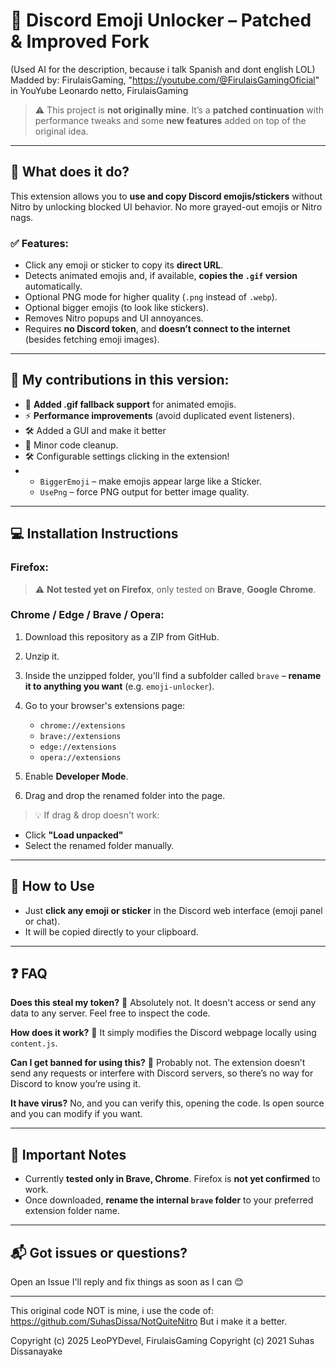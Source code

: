 # 💬 Discord Emoji Unlocker – **Patched & Improved Fork**
(Used AI for the description, because i talk Spanish and dont english LOL)
Madded by: FirulaisGaming, "https://youtube.com/@FirulaisGamingOficial" in YouYube
Leonardo netto, FirulaisGaming

> ⚠️ This project is **not originally mine**. It’s a **patched continuation** with performance tweaks and some **new features** added on top of the original idea.

---

## 🚀 What does it do?

This extension allows you to **use and copy Discord emojis/stickers** without Nitro by unlocking blocked UI behavior. No more grayed-out emojis or Nitro nags.

### ✅ Features:

* Click any emoji or sticker to copy its **direct URL**.
* Detects animated emojis and, if available, **copies the `.gif` version** automatically.
* Optional PNG mode for higher quality (`.png` instead of `.webp`).
* Optional bigger emojis (to look like stickers).
* Removes Nitro popups and UI annoyances.
* Requires **no Discord token**, and **doesn’t connect to the internet** (besides fetching emoji images).

---

## 🔧 My contributions in this version:

* 🔄 **Added .gif fallback support** for animated emojis.
* ⚡ **Performance improvements** (avoid duplicated event listeners).
* 🛠️ Added a GUI and make it better
* 🧼 Minor code cleanup.
* 🛠️ Configurable settings clicking in the extension!
* 
  * `BiggerEmoji` – make emojis appear large like a Sticker.
  * `UsePng` – force PNG output for better image quality.

---

## 💻 Installation Instructions

### Firefox:

> ⚠️ **Not tested yet on Firefox**, only tested on **Brave**, **Google Chrome**.

### Chrome / Edge / Brave / Opera:

1. Download this repository as a ZIP from GitHub.
2. Unzip it.
3. Inside the unzipped folder, you'll find a subfolder called `brave` – **rename it to anything you want** (e.g. `emoji-unlocker`).
4. Go to your browser's extensions page:

   * `chrome://extensions`
   * `brave://extensions`
   * `edge://extensions`
   * `opera://extensions`
5. Enable **Developer Mode**.
6. Drag and drop the renamed folder into the page.

> 💡 If drag & drop doesn't work:

* Click **"Load unpacked"**
* Select the renamed folder manually.

---

## 🧪 How to Use

* Just **click any emoji or sticker** in the Discord web interface (emoji panel or chat).
* It will be copied directly to your clipboard.

---

## ❓ FAQ

**Does this steal my token?**
🚫 Absolutely not. It doesn't access or send any data to any server. Feel free to inspect the code.

**How does it work?**
🧠 It simply modifies the Discord webpage locally using `content.js`.

**Can I get banned for using this?**
🤷 Probably not. The extension doesn’t send any requests or interfere with Discord servers, so there’s no way for Discord to know you’re using it.

**It have virus?**
No, and you can verify this, opening the code. Is open source and you can modify if you want.

---

## 📢 Important Notes

* Currently **tested only in Brave, Chrome**. Firefox is **not yet confirmed** to work.
* Once downloaded, **rename the internal `brave` folder** to your preferred extension folder name.

---

## 📬 Got issues or questions?

Open an Issue I'll reply and fix things as soon as I can 😊

---


This original code NOT is mine, i use the code of: https://github.com/SuhasDissa/NotQuiteNitro
But i make it a better.

Copyright (c) 2025 LeoPYDevel, FirulaisGaming
Copyright (c) 2021 Suhas Dissanayake
